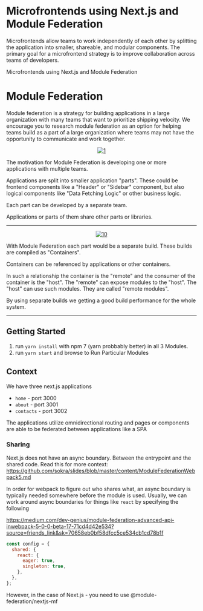 # Microfrontends using Next.js and Module Federation

Microfrontends allow teams to work independently of each other by splitting the application into smaller, shareable, and modular components. The primary goal for a microfrontend strategy is to improve collaboration across teams of developers.

Microfrontends using Next.js and Module Federation

# Module Federation
Module federation is a strategy for building applications in a large organization with many teams that want to prioritize shipping velocity. We encourage you to research module federation as an option for helping teams build as a part of a large organization where teams may not have the opportunity to communicate and work together.

<center>

[![1](https://github.com/sokra/slides/blob/master/content/ModuleFederationWebpack5/1.png)](https://github.com/sokra/slides/blob/master/content/ModuleFederationWebpack5/1.png)

</center>

The motivation for Module Federation is developing one or more applications with multiple teams.

Applications are split into smaller application "parts". These could be frontend components like a "Header" or "Sidebar" component, but also logical components like "Data Fetching Logic" or other business logic.

Each part can be developed by a separate team.

Applications or parts of them share other parts or libraries.

<hr>


<center>

[![10](https://github.com/sokra/slides/blob/master/content/ModuleFederationWebpack5/10.png)](https://github.com/sokra/slides/blob/master/content/ModuleFederationWebpack5/10.png)

</center>

With Module Federation each part would be a separate build. These builds are compiled as "Containers".

Containers can be referenced by applications or other containers.

In such a relationship the container is the "remote" and the consumer of the container is the "host". The "remote" can expose modules to the "host". The "host" can use such modules. They are called "remote modules".

By using separate builds we getting a good build performance for the whole system.

<hr>

## Getting Started

1. run `yarn install` with npm 7 (yarn probbably better) in all 3 Modules.
2. run `yarn start` and browse to Run Particular Modules 

## Context

We have three next.js applications

- `home` - port 3000
- `about` - port 3001
- `contacts` - port 3002


The applications utilize omnidirectional routing and pages or components are able to be federated between applications like a SPA

### Sharing

Next.js does not have an async boundary. Between the entrypoint and the shared code.
Read this for more context: https://github.com/sokra/slides/blob/master/content/ModuleFederationWebpack5.md

In order for webpack to figure out who shares what, an async boundary is typically needed somewhere before the module is used.
Usually, we can work around async boundaries for things like `react` by specifying the following

https://medium.com/dev-genius/module-federation-advanced-api-inwebpack-5-0-0-beta-17-71cd4d42e534?source=friends_link&sk=70658eb0bf58dfcc5ce534cb1cd78b1f

```js
const config = {
  shared: {
    react: {
      eager: true,
      singleton: true,
    },
  },
};
```

However, in the case of Next.js - you need to use @module-federation/nextjs-mf


